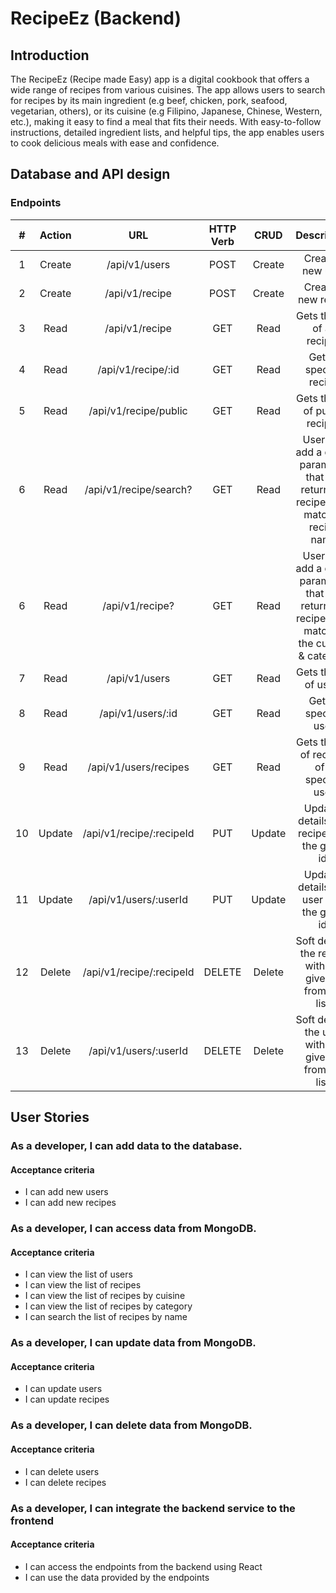 # RecipeEz (Backend)

## Introduction

The RecipeEz (Recipe made Easy) app is a digital cookbook that offers a wide range of recipes from various cuisines. The app allows users to search for recipes by its main ingredient (e.g beef, chicken, pork, seafood, vegetarian, others), or its cuisine (e.g Filipino, Japanese, Chinese, Western, etc.), making it easy to find a meal that fits their needs. With easy-to-follow instructions, detailed ingredient lists, and helpful tips, the app enables users to cook delicious meals with ease and confidence.

## Database and API design

### Endpoints

|  #  | Action |           URL            | HTTP Verb |  CRUD  |                                           Description                                           |
| :-: | :----: | :----------------------: | :-------: | :----: | :---------------------------------------------------------------------------------------------: |
|  1  | Create |      /api/v1/users       |   POST    | Create |                                        Create a new user                                        |
|  2  | Create |      /api/v1/recipe      |   POST    | Create |                                       Create a new recipe                                       |
|  3  |  Read  |      /api/v1/recipe      |    GET    |  Read  |                                  Gets the list of all recipes                                   |
|  4  |  Read  |    /api/v1/recipe/:id    |    GET    |  Read  |                                     Gets a specific recipe                                      |
|  5  |  Read  |  /api/v1/recipe/public   |    GET    |  Read  |                                 Gets the list of public recipes                                 |
|  6  |  Read  |  /api/v1/recipe/search?  |    GET    |  Read  |      User can add a query parameter that will return the recipes that matches recipe name       |
|  6  |  Read  |     /api/v1/recipe?      |    GET    |  Read  | User can add a query parameter that will return the recipes that matches the cuisine & category |
|  7  |  Read  |      /api/v1/users       |    GET    |  Read  |                                     Gets the list of users                                      |
|  8  |  Read  |    /api/v1/users/:id     |    GET    |  Read  |                                      Gets a specific user                                       |
|  9  |  Read  |  /api/v1/users/recipes   |    GET    |  Read  |                           Gets the list of recipes of a specific user                           |
| 10  | Update | /api/v1/recipe/:recipeId |    PUT    | Update |                         Updates details of a recipe with the given id.                          |
| 11  | Update |  /api/v1/users/:userId   |    PUT    | Update |                          Updates details of a user with the given id.                           |
| 12  | Delete | /api/v1/recipe/:recipeId |  DELETE   | Delete |                    Soft deletes the recipe with the given id from the list.                     |
| 13  | Delete |  /api/v1/users/:userId   |  DELETE   | Delete |                     Soft deletes the user with the given id from the list.                      |

## User Stories

### As a developer, I can add data to the database.

#### Acceptance criteria

- I can add new users
- I can add new recipes

### As a developer, I can access data from MongoDB.

#### Acceptance criteria

- I can view the list of users
- I can view the list of recipes
- I can view the list of recipes by cuisine
- I can view the list of recipes by category
- I can search the list of recipes by name

### As a developer, I can update data from MongoDB.

#### Acceptance criteria

- I can update users
- I can update recipes

### As a developer, I can delete data from MongoDB.

#### Acceptance criteria

- I can delete users
- I can delete recipes

### As a developer, I can integrate the backend service to the frontend

#### Acceptance criteria

- I can access the endpoints from the backend using React
- I can use the data provided by the endpoints
